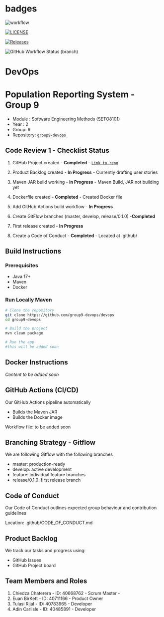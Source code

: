# badges
![workflow](https://github.com/group9-devops/devops/actions/workflows/main.yml/badge.svg)

[![LICENSE](https://img.shields.io/github/license/group9-devops/devops.svg?style=flat-square)](https://github.com/group9-devops/devops/blob/master/LICENSE)

[![Releases](https://img.shields.io/github/release/group9-devops/devops/all.svg?style=flat-square)](https://github.com/group9-devops/devops/releases)

![GitHub Workflow Status (branch)](https://img.shields.io/github/workflow/status/group9-devops/devops/main.yml/master?style=flat-square)

# DevOps

# Population Reporting System - Group 9

- Module : Software Engineering Methods (SETO8101)
- Year : 2
- Group: 9
- Repository: [`group9-devops`](https://github.com/group9-devops/devops)

## Code Review 1 - Checklist Status

1. GitHub Project created - **Completed** - [`Link to repo`](https://github.com/group9-devops/devops)

2. Product Backlog created - **In Progress** - Currently drafting user stories

3. Maven JAR build working - **In Progress** - Maven Build, JAR not building yet

4. Dockerfile created - **Completed** - Created Docker file

5. Add GitHub Actions build workflow - **In Progress**

6. Create GitFlow branches (master, develop, release/0.1.0) -**Completed**

7. First release created - **In Progress**

8. Create a Code of Conduct - **Completed** - Located at .github/

## Build Instructions

### Prerequisites

- Java 17+
- Maven
- Docker

### Run Locally Maven

```bash
# Clone the repository
git clone https://github.com/group9-devops/devops
cd group9-devops

# Build the project
mvn clean package

# Run the app
#this will be added soon

```

## Docker Instructions

_Content to be added soon_

## GitHub Actions (CI/CD)

Our GitHub Actions pipeline automatically

- Builds the Maven JAR
- Builds the Docker image

Workflow file: to be added soon

## Branching Strategy - Gitflow

We are following Gitflow with the following branches
- master: production-ready
- develop: active development
- feature: individual feature branches
- release/0.1.0: first release branch

## Code of Conduct

Our Code of Conduct outlines expected group behaviour and contribution guidelines

Location: .github/CODE_OF_CONDUCT.md

## Product Backlog

We track our tasks and progress using:

- GitHub Issues
- GitHub Project board

## Team Members and Roles

1. Chiedza Chaterera - ID: 40668762 - Scrum Master - 
2. Euan BirKett - ID: 40711166  - Product Owner
3. Tulasi Rijal - ID: 40783965 - Developer
4. Adin Carlisle - ID: 40485891 - Developer

